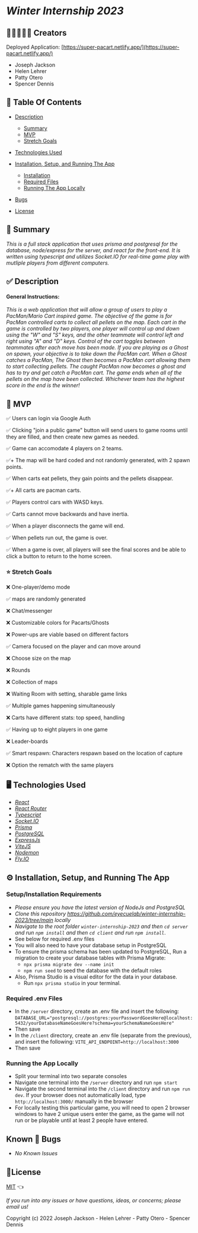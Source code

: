 # _Winter Internship 2023_

## 🧑🏽‍🤝‍🧑🏼 Creators

Deployed Application: [https://super-pacart.netlify.app/](https://super-pacart.netlify.app/)

- Joseph Jackson
- Helen Lehrer
- Patty Otero
- Spencer Dennis

## 📂 Table Of Contents

- [Description](#description)
  - [Summary](#summary)
  - [MVP](#mvp)
  - [Stretch Goals](#stretch-goals)

- [Technologies Used](#technologies-used)
- [Installation, Setup, and Running The App](#installation-setup-and-running-the-app)
  - [Installation](#installation)
  - [Required Files](#required-files)
  - [Running The App Locally](#running-the-app-locally)
- [Bugs](#bugs)
- [License](#license)

## 📝 Summary <a id="summary"></a>

_This is a full stack application that uses prisma and postgresql for the database, node/express for the server, and react for the front-end. It is written using typescript and utilizes Socket.IO for real-time game play with mutliple players from different computers._

## ✅ Description <a id="description"></a>

#### General Instructions:
_This is a web application that will allow a group of users to play a PacMan/Mario Cart inspired game. The objective of the game is for PacMan controlled carts to collect all pellets on the map. Each cart in the game is controlled by two players, one player will control up and down using the "W" and "S" keys, and the other teammate will control left and right using "A" and "D" keys. Control of the cart toggles between teammates after each move has been made. If you are playing as a Ghost on spawn, your objective is to take down the PacMan cart. When a Ghost catches a PacMan, The Ghost then becomes a PacMan cart allowing them to start collecting pellets. The caught PacMan now becomes a ghost and has to try and get catch a PacMan cart. The game ends when all of the pellets on the map have been collected. Whichever team has the highest score in the end is the winner!_

## 🎯 MVP <a id="mvp"></a>

✅ Users can login via Google Auth

✅ Clicking "join a public game" button will send users to game rooms until they are filled, and then create new games as needed.

✅ Game can accomodate 4 players on 2 teams.

✅+ The map will be hard coded and not randomly generated, with 2 spawn points.

✅ When carts eat pellets, they gain points and the pellets disappear.

✅+  All carts are pacman carts.

✅ Players control cars with WASD keys.

✅ Carts cannot move backwards and have inertia.

✅ When a player disconnects the game will end.

✅ When pellets run out, the game is over.

✅ When a game is over, all players will see the final scores and be able to click a button to return to the home screen.

### ⭐ Stretch Goals <a id="stretch-goals"></a>

❌ One-player/demo mode

✅ maps are randomly generated

❌ Chat/messenger

❌ Customizable colors for Pacarts/Ghosts

❌ Power-ups are viable based on different factors

✅ Camera focused on the player and can move around

❌ Choose size on the map

❌ Rounds

❌ Collection of maps

❌ Waiting Room with setting, sharable game links

✅ Multiple games happening simultaneously

❌ Carts have different stats: top speed, handling

✅ Having up to eight players in one game

❌ Leader-boards

✅ Smart respawn: Characters respawn based on the location of capture

❌ Option the rematch with the same players

## 🖥️ Technologies Used <a id="technologies-used"></a>

- _[React](https://reactjs.org/)_
- _[React Router](https://reactrouter.com/)_
- _[Typescript](https://www.typescriptlang.org/)_
- _[Socket.IO](https://socket.io/)_
- _[Prisma](https://www.prisma.io/)_
- _[PostgreSQL](https://www.postgresql.org/)_
- _[ExpressJs](https://expressjs.com/)_
- _[ViteJS](https://vitejs.dev/)_
- _[Nodemon](https://www.npmjs.com/package/nodemon)_
- _[Fly.IO](https://fly.io/)_

## ⚙️ Installation, Setup, and Running The App <a id="installation-setup-and-running-the-app"></a>

### Setup/Installation Requirements <a id="installation"></a>

- _Please ensure you have the latest version of NodeJs and PostgreSQL_
- _Clone this repository <https://github.com/eyecuelab/winter-internship-2023/tree/main> locally_
- _Navigate to the root folder `winter-internship-2023` and then `cd server` and run `npm install` and then `cd client` and run `npm install`_.
- See below for required .env files
- You will also need to have your database setup in PostgreSQL
- To ensure the prisma schema has been updated to PostgreSQL, Run a migration to create your database tables with Prisma Migrate:
  - `npx prisma migrate dev --name init`
  - `npm run seed` to seed the database with the default roles
- Also, Prisma Studio is a visual editor for the data in your database.
  - Run `npx prisma studio` in your terminal.

### Required .env Files <a id="required-files"></a>

- In the `/server` directory, create an .env file and insert the following: `DATABASE_URL="postgresql://postgres:yourPasswordGoesHere@localhost:5432/yourDatabaseNameGoesHere?schema=yourSchemaNameGoesHere"`
- Then save
- In the `/client` directory, create an .env file (separate from the previous), and insert the following: `VITE_API_ENDPOINT=http://localhost:3000`
- Then save

### Running the App Locally <a id="running-the-app-locally"></a>

- Split your terminal into two separate consoles
- Navigate one terminal into the `/server` directory and run `npm start`
- Navigate the second terminal into the `/client` directory and run `npm run dev`. If your browser does not automatically load, type `http://localhost:3000/` manually in the browser
- For locally testing this particular game, you will need to open 2 browser windows to have 2 unique users enter the game, as the game will not run or be playable until at least 2 people have entered.


## Known 🐛 Bugs <a id="bugs"></a>

- _No Known Issues_

## 🎫License <a id="license"></a>

[MIT](LICENSE) 👈

_If you run into any issues or have questions, ideas, or concerns;  please email us!_

Copyright (c) 2022 Joseph Jackson - Helen Lehrer - Patty Otero - Spencer Dennis
